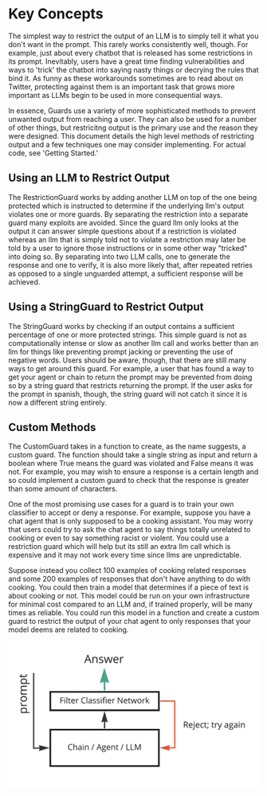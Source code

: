 # Key Concepts

The simplest way to restrict the output of an LLM is to simply tell it what you don't want in the prompt. This rarely works consistently well, though. For example, just about every chatbot that is released has some restrictions in its prompt. Inevitably, users have a great time finding vulnerabilities and ways to 'trick' the chatbot into saying nasty things or decrying the rules that bind it. As funny as these workarounds sometimes are to read about on Twitter, protecting against them is an important task that grows more important as LLMs begin to be used in more consequential ways.

In essence, Guards use a variety of more sophisticated methods to prevent unwanted output from reaching a user. They can also be used for a number of other things, but restricitng output is the primary use and the reason they were designed. This document details the high level methods of restricting output and a few techniques one may consider implementing. For actual code, see 'Getting Started.'

## Using an LLM to Restrict Output

The RestrictionGuard works by adding another LLM on top of the one being protected which is instructed to determine if the underlying llm's output violates one or more guards. By separating the restriction into a separate guard many exploits are avoided. Since the guard llm only looks at the output it can answer simple questions about if a restriction is violated whereas an llm that is simply told not to violate a restriction may later be told by a user to ignore those instructions or in some other way "tricked" into doing so. By separating into two LLM calls, one to generate the response and one to verify, it is also more likely that, after repeated retries as opposed to a single unguarded attempt, a sufficient response will be achieved.

## Using a StringGuard to Restrict Output

The StringGuard works by checking if an output contains a sufficient percentage of one or more protected strings. This simple guard is not as computationally intense or slow as another llm call and works better than an llm for things like preventing prompt jacking or preventing the use of negative words. Users should be aware, though, that there are still many ways to get around this guard. For example, a user that has found a way to get your agent or chain to return the prompt may be prevented from doing so by a string guard that restricts returning the prompt. If the user asks for the prompt in spanish, though, the string guard will not catch it since it is now a different string entirely.

## Custom Methods

The CustomGuard takes in a function to create, as the name suggests, a custom guard. The function should take a single string as input and return a boolean where True means the guard was violated and False means it was not. For example, you may wish to ensure a response is a certain length and so could implement a custom guard to check that the response is greater than some amount of characters.

One of the most promising use cases for a guard is to train your own classifier to accept or deny a response. For example, suppose you have a chat agent that is only supposed to be a cooking assistant. You may worry that users could try to ask the chat agent to say things totally unrelated to cooking or even to say something racist or violent. You could use a restriction guard which will help but its still an extra llm call which is expensive and it may not work every time since llms are unpredictable.

Suppose instead you collect 100 examples of cooking related responses and some 200 examples of responses that don't have anything to do with cooking. You could then train a model that determines if a piece of text is about cooking or not. This model could be run on your own infrastructure for minimal cost compared to an LLM and, if trained properly, will be many times as reliable. You could run this model in a function and create a custom guard to restrict the output of your chat agent to only responses that your model deems are related to cooking.

<!-- add this image: docs/modules/guards/ClassifierExample.png -->

![Image of classifier example detailed above](./ClassifierExample.png)
